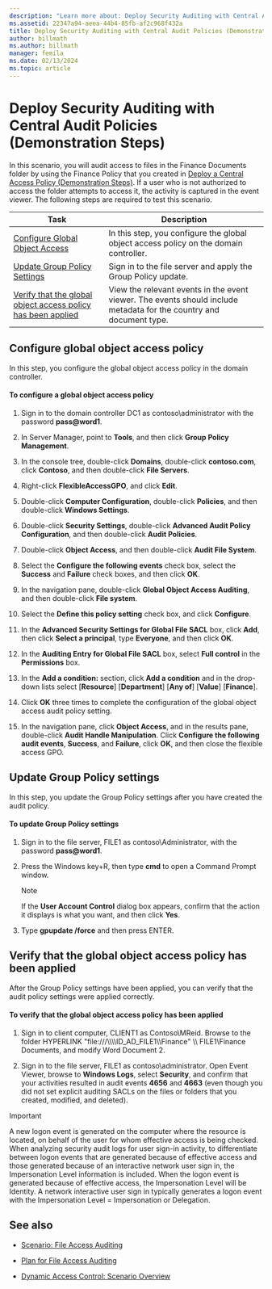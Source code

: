 ```yaml
---
description: "Learn more about: Deploy Security Auditing with Central Audit Policies (Demonstration Steps)"
ms.assetid: 22347a94-aeea-44b4-85fb-af2c968f432a
title: Deploy Security Auditing with Central Audit Policies (Demonstration Steps)
author: billmath
ms.author: billmath
manager: femila
ms.date: 02/13/2024
ms.topic: article
---
```


# Deploy Security Auditing with Central Audit Policies (Demonstration Steps)

In this scenario, you will audit access to files in the Finance Documents folder by using the Finance Policy that you created in [Deploy a Central Access Policy &#40;Demonstration Steps&#41;](Deploy-a-Central-Access-Policy--Demonstration-Steps-.md). If a user who is not authorized to access the folder attempts to access it, the activity is captured in the event viewer.
 The following steps are required to test this scenario.

|Task|Description|
|--------|---------------|
|[Configure Global Object Access](Deploy-Security-Auditing-with-Central-Audit-Policies--Demonstration-Steps-.md#BKMK_1)|In this step, you configure the global object access policy on the domain controller.|
|[Update Group Policy Settings](Deploy-Security-Auditing-with-Central-Audit-Policies--Demonstration-Steps-.md#BKMK_2)|Sign in to the file server and apply the Group Policy update.|
|[Verify that the global object access policy has been applied](Deploy-Security-Auditing-with-Central-Audit-Policies--Demonstration-Steps-.md#BKMK_3)|View the relevant events in the event viewer. The events should include metadata for the country and document type.|

## <a name="BKMK_1"></a>Configure global object access policy
In this step, you configure the global object access policy in the domain controller.

#### To configure a global object access policy

1. Sign in to the domain controller DC1 as contoso\administrator with the password <strong>pass@word1</strong>.

2. In Server Manager, point to **Tools**, and then click **Group Policy Management**.

3. In the console tree, double-click **Domains**, double-click **contoso.com**, click **Contoso**, and then double-click **File Servers**.

4. Right-click **FlexibleAccessGPO**, and click **Edit**.

5. Double-click **Computer Configuration**, double-click **Policies**, and then double-click **Windows Settings**.

6. Double-click **Security Settings**, double-click **Advanced Audit Policy Configuration**, and then double-click **Audit Policies**.

7. Double-click **Object Access**, and then double-click **Audit File System**.

8. Select the **Configure the following events** check box, select the **Success** and **Failure** check boxes, and then click **OK**.

9. In the navigation pane, double-click **Global Object Access Auditing**, and then double-click **File system**.

10. Select the **Define this policy setting** check box, and click **Configure**.

11. In the **Advanced Security Settings for Global File SACL** box, click **Add**, then click **Select a principal**, type **Everyone**, and then click **OK**.

12. In the **Auditing Entry for Global File SACL** box, select **Full control** in the **Permissions** box.

13. In the **Add a condition:** section, click **Add a condition** and in the drop-down lists select
    [**Resource**] [**Department**] [**Any of**] [**Value**] [**Finance**].

14. Click **OK** three times to complete the configuration of the global object access audit policy setting.

15. In the navigation pane, click **Object Access**, and in the results pane, double-click **Audit Handle Manipulation**. Click **Configure the following audit events**, **Success**, and **Failure**, click **OK**, and then close the flexible access GPO.

## <a name="BKMK_2"></a>Update Group Policy settings
In this step, you update the Group Policy settings after you have created the audit policy.

#### To update Group Policy settings

1. Sign in to the file server, FILE1 as contoso\Administrator, with the password <strong>pass@word1</strong>.

2. Press the Windows key+R, then type **cmd** to open a Command Prompt window.

   > [!NOTE]
   > If the **User Account Control** dialog box appears, confirm that the action it displays is what you want, and then click **Yes**.

3. Type **gpupdate /force** and then press ENTER.

## <a name="BKMK_3"></a>Verify that the global object access policy has been applied
After the Group Policy settings have been applied, you can verify that the audit policy settings were applied correctly.

#### To verify that the global object access policy has been applied

1.  Sign in to client computer, CLIENT1 as Contoso\MReid. Browse to the folder  HYPERLINK "file:///\\\\\\\ID_AD_FILE1\\\Finance" \\\ FILE1\Finance Documents, and modify Word Document 2.

2.  Sign in to the file server, FILE1 as contoso\administrator. Open Event Viewer, browse to **Windows Logs**, select **Security**, and confirm that your activities resulted in audit events **4656** and **4663** (even though you did not set explicit auditing SACLs on the files or folders that you created, modified, and deleted).

> [!IMPORTANT]
> A new logon event is generated on the computer where the resource is located, on behalf of the user for whom effective access is being checked. When analyzing security audit logs for user sign-in activity, to differentiate between logon events that are generated because of effective access and those generated because of an interactive network user sign in, the Impersonation Level information is included. When the logon event is generated because of effective access, the Impersonation Level will be Identity. A network interactive user sign in typically generates a logon event with the Impersonation Level = Impersonation or Delegation.

## <a name="BKMK_Links"></a>See also

-   [Scenario: File Access Auditing](Scenario--File-Access-Auditing.md)

-   [Plan for File Access Auditing](Plan-for-File-Access-Auditing.md)

-   [Dynamic Access Control: Scenario Overview](Dynamic-Access-Control--Scenario-Overview.md)


